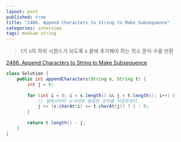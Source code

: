 ```yaml
---
layout: post
published: true
title: "2486. Append Characters to String to Make Subsequence"
categories: interview
tags: medium string
---
```


> t가 s의 하위 시퀀스가 ​​되도록 s 끝에 추가해야 하는 최소 문자 수를 반환

[2486. Append Characters to String to Make Subsequence](https://leetcode.com/problems/append-characters-to-string-to-make-subsequence/)

```java
class Solution {
    public int appendCharacters(String s, String t) {
        int j = 0;
        
        for (int i = 0; i < s.length() && j < t.length(); i++) {
            // 앞에서부터 순서대로 동일한 문자를 카운트한다.
            j += (s.charAt(i) == t.charAt(j)) ? 1 : 0;
        }
        
        return t.length() - j;
    }
}
```